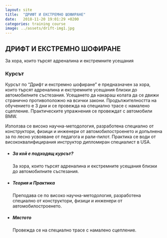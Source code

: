 ```yaml
---
layout: site
title:  "ДРИФТ И ЕКСТРЕМНО ШОФИРАНЕ"
date:   2018-11-20 19:01:29 +0200
categories: training course
image: ../assets/drift-img1.jpg
---
```


<div class="img-layout drift"></div>
<h2 class="layout-title left">ДРИФТ И ЕКСТРЕМНО ШОФИРАНЕ</h2>
<p class="description">За хора, които търсят адреналина и екстремните усещания</p>

<section class="listing">
    <article class="info-training">
        <h3>Курсът</h3>
        <p>Курсът по “Дрифт и екстремно шофиране” е предназначен за хора, които търсят адреналина и екстремните усещания близки до автомобилните състезания. Усещането да накараш колата да се движи странично противоположно на всички закони. Продължителността на обучението е 3 дни и се провежда на специално трасе с намалено сцепление. Практическите упражнения се провеждат с автомобили BMW.</p>
        <p>Използва се високо научна-методология, разработена специално от конструктори, физици и инженери от автомобилостроенето и допълнена за по лесно усвояване от педагога и рали-пилот. Практика се води от висококвалифицирания инструктор дипломиран специалист в USA.</p>
    </article>
     <article class="info-curse">
        <ul>
            <li>
                <i class="fas fa-users"></i>
                <div class="text">
                    <h5>За кой е подходящ курсът?</h5>
                    <p>За хора, които търсят адреналина и екстремните усещания близки до автомобилните състезания.</p>
                </div>
            </li>
             <li>
                <i class="fas fa-tachometer-alt"></i>
                <div class="text">
                    <h5>Теория и Практика</h5>
                    <p>Преподавa се по високо научна-методология, разработена специално от конструктори, физици и инженери от автомобилостроенето.</p>
                </div>
            </li>
            <li>
                <i class="fas fa-map-marked-alt"></i>
                <div class="text">
                    <h5>Мястото</h5>
                    <p>Провежда се на специално трасе с намалено сцепление.</p>
                </div>
            </li>
        </ul>
    </article>
<section>